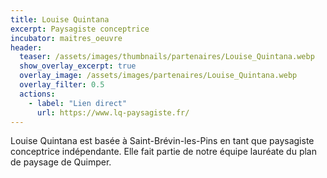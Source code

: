```yaml
---
title: Louise Quintana
excerpt: Paysagiste conceptrice
incubator: maitres_oeuvre
header:
  teaser: /assets/images/thumbnails/partenaires/Louise_Quintana.webp
  show_overlay_excerpt: true
  overlay_image: /assets/images/partenaires/Louise_Quintana.webp
  overlay_filter: 0.5
  actions:
    - label: "Lien direct"
      url: https://www.lq-paysagiste.fr/
---
```


Louise Quintana est basée à Saint-Brévin-les-Pins en tant que paysagiste conceptrice indépendante. 
Elle fait partie de notre équipe lauréate du plan de paysage de Quimper.


